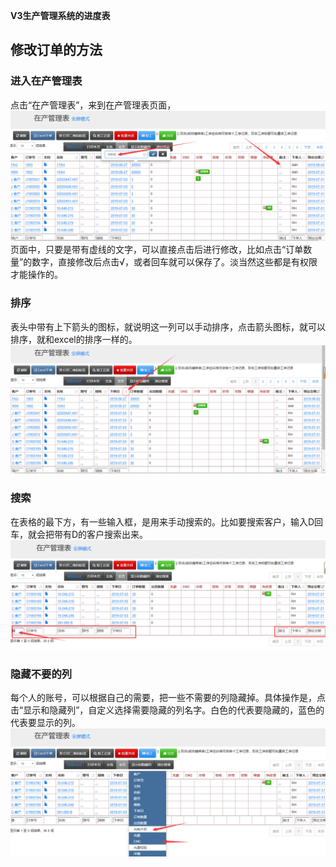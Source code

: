 **V3生产管理系统的进度表**

## 修改订单的方法
### 进入在产管理表
点击“在产管理表”，来到在产管理表页面，
![markdown](images/13.png)
页面中，只要是带有虚线的文字，可以直接点击后进行修改，比如点击“订单数量”的数字，直接修改后点击√，或者回车就可以保存了。淡当然这些都是有权限才能操作的。
### 排序
表头中带有上下箭头的图标，就说明这一列可以手动排序，点击箭头图标，就可以排序，就和excel的排序一样的。
![markdown](images/14.png)
### 搜索
在表格的最下方，有一些输入框，是用来手动搜索的。比如要搜索客户，输入D回车，就会把带有D的客户搜索出来。
![markdown](images/15.png)
### 隐藏不要的列
每个人的账号，可以根据自己的需要，把一些不需要的列隐藏掉。具体操作是，点击“显示和隐藏列”，自定义选择需要隐藏的列名字。白色的代表要隐藏的，蓝色的代表要显示的列。
![markdown](images/16.png)



